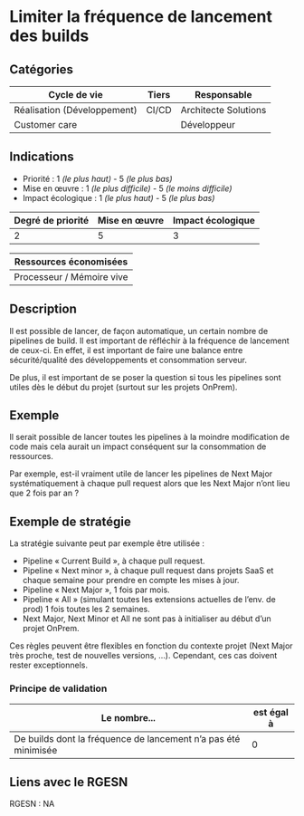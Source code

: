 # Limiter la fréquence de lancement des builds

## Catégories

| Cycle de vie                | Tiers | Responsable          |
|-----------------------------|-------|----------------------|
| Réalisation (Développement) | CI/CD | Architecte Solutions |
| Customer care               |       | Développeur          |

## Indications

* Priorité : 1 *(le plus haut)* - 5 *(le plus bas)*
* Mise en œuvre : 1 *(le plus difficile)* - 5 *(le moins difficile)*
* Impact écologique : 1 *(le plus haut)* - 5 *(le plus bas)*

| Degré de priorité | Mise en œuvre | Impact écologique |
|-------------------|---------------|-------------------|
| 2                 | 5             | 3                 |


| Ressources économisées                                   |
|----------------------------------------------------------|
| Processeur / Mémoire vive |

## Description

Il est possible de lancer, de façon automatique, un certain nombre de pipelines de build. Il est important de réfléchir
à la fréquence de lancement de ceux-ci. En effet, il est important de faire une balance entre sécurité/qualité des 
développements et consommation serveur.

De plus, il est important de se poser la question si tous les pipelines sont utiles dès le début du projet (surtout sur 
les projets OnPrem).

## Exemple

Il serait possible de lancer toutes les pipelines à la moindre modification de code mais cela aurait un impact conséquent 
sur la consommation de ressources.

Par exemple, est-il vraiment utile de lancer les pipelines de Next Major systématiquement à chaque pull request alors
que les Next Major n’ont lieu que 2 fois par an ?

## Exemple de stratégie

La stratégie suivante peut par exemple être utilisée :

* Pipeline « Current Build », à chaque pull request.
* Pipeline « Next minor », à chaque pull request dans projets SaaS et chaque semaine pour prendre en compte les mises à jour.
* Pipeline « Next Major », 1 fois par mois.
* Pipeline « All » (simulant toutes les extensions actuelles de l’env. de prod) 1 fois toutes les 2 semaines.
* Next Major, Next Minor et All ne sont pas à initialiser au début d’un projet OnPrem.

Ces règles peuvent être flexibles en fonction du contexte projet (Next Major très proche, test de nouvelles versions, …).
Cependant, ces cas doivent rester exceptionnels.


### Principe de validation

| Le nombre...                                                   | est égal à |
|----------------------------------------------------------------|------------|
| De builds dont la fréquence de lancement n’a pas été minimisée | 0          |


## Liens avec le RGESN

RGESN : NA